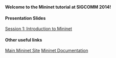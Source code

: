 **Welcome to the Mininet tutorial at SIGCOMM 2014!**

#### Presentation Slides

[Session 1: Introduction to Mininet](https://docs.google.com/a/onlab.us/presentation/d/1Xtp05lLQTEFGICTxzV9sQl28wW_cAZz6B1q9_qZBR_8/edit)

#### Other useful links

[Main Mininet Site](http://mininet.org)
[Mininet Documentation](http://docs.mininet.org)